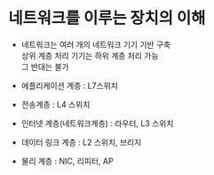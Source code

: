 # 네트워크를 이루는 장치의 이해

- 네트워크는 여러 개의 네트워크 기기 기반 구축  
  상위 계층 처리 기기는 하위 계층 처리 가능  
  그 반대는 불가

- 에플리케이션 계층 : L7스위치
- 전송계층 : L4 스위치
- 인터넷 계층(네트워크계층) : 라우터, L3 스위치
- 데이터 링크 계층 : L2 스위치, 브리지
- 물리 계층 : NIC, 리피터, AP
